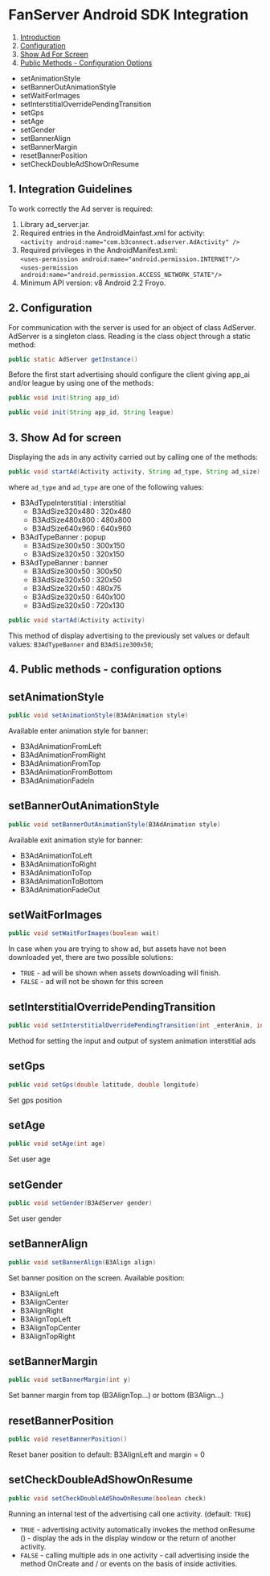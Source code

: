 # FanServer Android SDK Integration

1. [Introduction](#1-introduction)
2. [Configuration](#2-configuration)
3. [Show Ad For Screen](#3-show-ad-for-screen)
4. [Public Methods - Configuration Options](#4-public-methods---configuration-options)
  * setAnimationStyle
  * setBannerOutAnimationStyle
  * setWaitForImages
  * setInterstitialOverridePendingTransition
  * setGps
  * setAge
  * setGender
  * setBannerAlign
  * setBannerMargin
  * resetBannerPosition
  * setCheckDoubleAdShowOnResume
  
## 1. Integration Guidelines

To work correctly the Ad server is required:

1. Library ad_server.jar.
1. Required entries in the AndroidMainfast.xml for activity:<br>
  `<activity android:name="com.b3connect.adserver.AdActivity" />` 
1. Required privileges in the AndroidManifest.xml:<br>
  `<uses-permission android:name="android.permission.INTERNET"/>`<br>
  `<uses-permission android:name="android.permission.ACCESS_NETWORK_STATE"/>`
1. Minimum API version: v8 Android 2.2 Froyo.

## 2. Configuration

For communication with the server is used for an object of class AdServer. AdServer is a singleton class. Reading is the class object through a static method:

```java
public static AdServer getInstance()
```

Before the first start advertising should configure the client giving app_ai and/or league by using one of the methods:
```java
public void init(String app_id)
```
```java
public void init(String app_id, String league)
```

## 3. Show Ad for screen

Displaying the ads in any activity carried out by calling one of the methods:

```java
public void startAd(Activity activity, String ad_type, String ad_size)
```

where `ad_type` and `ad_type` are one of the following values:

- B3AdTypeInterstitial : interstitial
  - B3AdSize320x480 : 320x480
  - B3AdSize480x800 : 480x800
  - B3AdSize640x960 : 640x960 
- B3AdTypeBanner : popup
  - B3AdSize300x50 : 300x150
  - B3AdSize320x50 : 320x150 
- B3AdTypeBanner : banner
  - B3AdSize300x50 : 300x50
  - B3AdSize320x50 : 320x50 
  - B3AdSize320x50 : 480x75 
  - B3AdSize320x50 : 640x100 
  - B3AdSize320x50 : 720x130 

```java
public void startAd(Activity activity)
```

This method of display advertising to the previously set values or default values: `B3AdTypeBanner` and `B3AdSize300x50`;

## 4. Public methods - configuration options

## setAnimationStyle

```java
public void setAnimationStyle(B3AdAnimation style)
```

Available enter animation style for banner:

- B3AdAnimationFromLeft
- B3AdAnimationFromRight
- B3AdAnimationFromTop
- B3AdAnimationFromBottom
- B3AdAnimationFadeIn

## setBannerOutAnimationStyle

```java
public void setBannerOutAnimationStyle(B3AdAnimation style)
```

Available exit animation style for banner:

- B3AdAnimationToLeft
- B3AdAnimationToRight
- B3AdAnimationToTop
- B3AdAnimationToBottom
- B3AdAnimationFadeOut

## setWaitForImages

```java
public void setWaitForImages(boolean wait)
```

In case when you are trying to show ad, but assets have not been downloaded yet, there are two possible solutions:

- `TRUE` - ad will be shown when assets downloading will finish.
- `FALSE` - ad will not be shown for this screen

## setInterstitialOverridePendingTransition

```java
public void setInterstitialOverridePendingTransition(int _enterAnim, int _exitAnim)
```

Method for setting the input and output of system animation interstitial ads

## setGps

```java
public void setGps(double latitude, double longitude)
```

Set gps position

## setAge

```java
public void setAge(int age)
```

Set user age

## setGender

```java
public void setGender(B3AdServer gender)
```

Set user gender

## setBannerAlign

```java
public void setBannerAlign(B3Align align)
```

Set banner position on the screen. Available  position:

- B3AlignLeft
- B3AlignCenter
- B3AlignRight
- B3AlignTopLeft
- B3AlignTopCenter
- B3AlignTopRight

## setBannerMargin

```java
public void setBannerMargin(int y)
```

Set banner margin from top (B3AlignTop...) or bottom (B3Align...)

## resetBannerPosition

```java
public void resetBannerPosition()
```

Reset baner position to default: B3AlignLeft and margin = 0  

## setCheckDoubleAdShowOnResume

```java
public void setCheckDoubleAdShowOnResume(boolean check)
```

Running an internal test of the advertising call one activity. (default: `TRUE`)

- `TRUE` - advertising activity automatically invokes the method onResume () - display the ads in the display window or the return of another activity.
- `FALSE` - calling multiple ads in one activity - call advertising inside the method OnCreate and / or events on the basis of inside activities.
